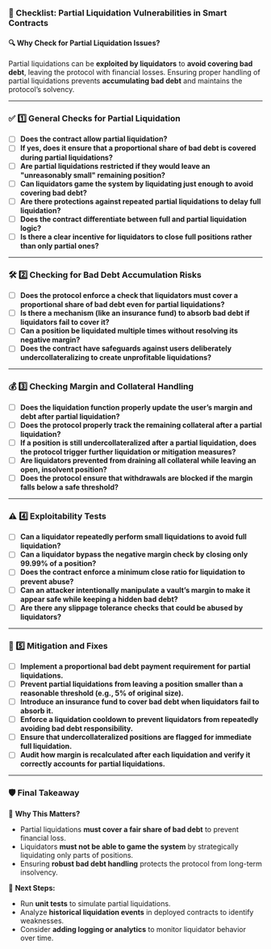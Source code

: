 ### **📝 Checklist: Partial Liquidation Vulnerabilities in Smart Contracts**  

#### **🔍 Why Check for Partial Liquidation Issues?**  
Partial liquidations can be **exploited by liquidators** to **avoid covering bad debt**, leaving the protocol with financial losses. Ensuring proper handling of partial liquidations prevents **accumulating bad debt** and maintains the protocol’s solvency.

---

### **✅ 1️⃣ General Checks for Partial Liquidation**
- [ ] **Does the contract allow partial liquidation?**
- [ ] **If yes, does it ensure that a proportional share of bad debt is covered during partial liquidations?**
- [ ] **Are partial liquidations restricted if they would leave an "unreasonably small" remaining position?**
- [ ] **Can liquidators game the system by liquidating just enough to avoid covering bad debt?**
- [ ] **Are there protections against repeated partial liquidations to delay full liquidation?**
- [ ] **Does the contract differentiate between full and partial liquidation logic?**
- [ ] **Is there a clear incentive for liquidators to close full positions rather than only partial ones?**

---

### **🛠 2️⃣ Checking for Bad Debt Accumulation Risks**
- [ ] **Does the protocol enforce a check that liquidators must cover a proportional share of bad debt even for partial liquidations?**
- [ ] **Is there a mechanism (like an insurance fund) to absorb bad debt if liquidators fail to cover it?**
- [ ] **Can a position be liquidated multiple times without resolving its negative margin?**
- [ ] **Does the contract have safeguards against users deliberately undercollateralizing to create unprofitable liquidations?**

---

### **💰 3️⃣ Checking Margin and Collateral Handling**
- [ ] **Does the liquidation function properly update the user’s margin and debt after partial liquidation?**
- [ ] **Does the protocol properly track the remaining collateral after a partial liquidation?**
- [ ] **If a position is still undercollateralized after a partial liquidation, does the protocol trigger further liquidation or mitigation measures?**
- [ ] **Are liquidators prevented from draining all collateral while leaving an open, insolvent position?**
- [ ] **Does the protocol ensure that withdrawals are blocked if the margin falls below a safe threshold?**

---

### **⚠️ 4️⃣ Exploitability Tests**
- [ ] **Can a liquidator repeatedly perform small liquidations to avoid full liquidation?**
- [ ] **Can a liquidator bypass the negative margin check by closing only 99.99% of a position?**
- [ ] **Does the contract enforce a minimum close ratio for liquidation to prevent abuse?**
- [ ] **Can an attacker intentionally manipulate a vault’s margin to make it appear safe while keeping a hidden bad debt?**
- [ ] **Are there any slippage tolerance checks that could be abused by liquidators?**

---

### **🚀 5️⃣ Mitigation and Fixes**
- [ ] **Implement a proportional bad debt payment requirement for partial liquidations.**
- [ ] **Prevent partial liquidations from leaving a position smaller than a reasonable threshold (e.g., 5% of original size).**
- [ ] **Introduce an insurance fund to cover bad debt when liquidators fail to absorb it.**
- [ ] **Enforce a liquidation cooldown to prevent liquidators from repeatedly avoiding bad debt responsibility.**
- [ ] **Ensure that undercollateralized positions are flagged for immediate full liquidation.**
- [ ] **Audit how margin is recalculated after each liquidation and verify it correctly accounts for partial liquidations.**

---

### **🛡️ Final Takeaway**
📌 **Why This Matters?**  
- Partial liquidations **must cover a fair share of bad debt** to prevent financial loss.  
- Liquidators **must not be able to game the system** by strategically liquidating only parts of positions.  
- Ensuring **robust bad debt handling** protects the protocol from long-term insolvency.  

📌 **Next Steps:**  
- Run **unit tests** to simulate partial liquidations.  
- Analyze **historical liquidation events** in deployed contracts to identify weaknesses.  
- Consider **adding logging or analytics** to monitor liquidator behavior over time.  

